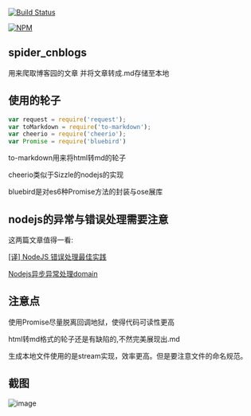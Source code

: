 [![Build Status](https://travis-ci.org/zhaoqize/node-cnblogs-spider.svg?branch=master)](https://travis-ci.org/zhaoqize/node-cnblogs-spider)

[![NPM](https://nodei.co/npm/node-cnblogs-spider.png?downloads=true)](https://nodei.co/npm/node-cnblogs-spider/)

## spider_cnblogs
用来爬取博客园的文章
并将文章转成.md存储至本地

## 使用的轮子

```js
var request = require('request');
var toMarkdown = require('to-markdown');
var cheerio = require('cheerio');
var Promise = require('bluebird')
```
to-markdown用来将html转md的轮子

cheerio类似于Sizzle的nodejs的实现

bluebird是对es6种Promise方法的封装与ose展库

## nodejs的异常与错误处理需要注意
这两篇文章值得一看:

[[译] NodeJS 错误处理最佳实践](https://segmentfault.com/a/1190000002741935)

[Nodejs异步异常处理domain](http://blog.fens.me/nodejs-core-domain/)

## 注意点
使用Promise尽量脱离回调地狱，使得代码可读性更高

html转md格式的轮子还是有缺陷的,不然完美展现出.md

生成本地文件使用的是stream实现，效率更高。但是要注意文件的命名规范。

## 截图 
![image](http://images.cnblogs.com/cnblogs_com/zqzjs/885846/o_2016-11-27_171319.png)
